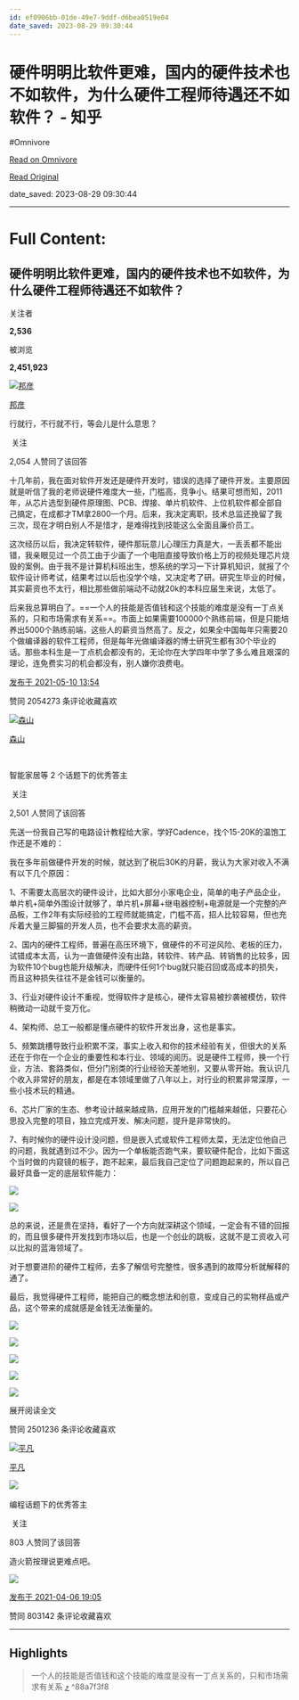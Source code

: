 ```yaml
---
id: ef0906bb-01de-49e7-9ddf-d6bea0519e04
date_saved: 2023-08-29 09:30:44
---
```


# 硬件明明比软件更难，国内的硬件技术也不如软件，为什么硬件工程师待遇还不如软件？ - 知乎
#Omnivore

[Read on Omnivore](https://omnivore.app/me/https-www-zhihu-com-question-418963577-answer-1878912520-18a417d2d1b)

[Read Original](https://www.zhihu.com/question/418963577/answer/1878912520)

date_saved: 2023-08-29 09:30:44


--- 

# Full Content: 

## 硬件明明比软件更难，国内的硬件技术也不如软件，为什么硬件工程师待遇还不如软件？

关注者

**2,536**

被浏览

**2,451,923**

[![邦彦](https://proxy-prod.omnivore-image-cache.app/0x0,suECKdEitNfpPoREy9kgTS0ijBbhfoAP7ruKfCB0vPks/https://picx.zhimg.com/dae17eb15_l.jpg?source=1940ef5c)](https://www.zhihu.com/people/bangyancai)

[邦彦](https://www.zhihu.com/people/bangyancai)

行就行，不行就不行，等会儿是什么意思？

​ 关注

2,054 人赞同了该回答

十几年前，我在面对软件开发还是硬件开发时，错误的选择了硬件开发。主要原因就是听信了我的老师说硬件难度大一些，门槛高，竞争小。结果可想而知，2011年，从芯片选型到硬件原理图、PCB、焊接、单片机软件、上位机软件都全部自己搞定，在成都才TM拿2800一个月。后来，我决定离职，技术总监还挽留了我三次，现在才明白别人不是惜才，是难得找到技能这么全面且廉价员工。

这次经历以后，我决定转软件，硬件那玩意儿心理压力真是大，一丢丢都不能出错，我亲眼见过一个员工由于少画了一个电阻直接导致价格上万的视频处理芯片烧毁的案例。由于我不是计算机科班出生，想系统的学习一下计算机知识，就报了个软件设计师考试，结果考过以后也没学个啥，又决定考了研。研究生毕业的时候，其实薪资也不太行，相比那些做前端动不动就20k的本科应届生来说，太低了。

后来我总算明白了。==一个人的技能是否值钱和这个技能的难度是没有一丁点关系的，只和市场需求有关系==。市面上如果需要100000个熟练前端，但是只能培养出5000个熟练前端，这些人的薪资当然高了。反之，如果全中国每年只需要20个做编译器的软件工程师，但是每年光做编译器的博士研究生都有30个毕业的话。那些本科生是一丁点机会都没有的，无论你在大学四年中学了多么难且艰深的理论，连免费实习的机会都没有，别人嫌你浪费电。

[发布于 2021-05-10 13:54](https://www.zhihu.com/question/418963577/answer/1878912520)

​赞同 2054​​273 条评论​收藏​喜欢

[![森山](https://proxy-prod.omnivore-image-cache.app/0x0,smF3g2gBxXB0CNAJXY6nDSojGa2dUR_bA-TAzAbXnc6U/https://pic1.zhimg.com/v2-005c3ad96f0ca9740bf5576cb5346752_l.jpg?source=1940ef5c)](https://www.zhihu.com/people/han-bin-jia-er-gou)

[森山](https://www.zhihu.com/people/han-bin-jia-er-gou)

[​](https://www.zhihu.com/question/48509984)​

智能家居等 2 个话题下的优秀答主

​ 关注

2,501 人赞同了该回答

先送一份我自己写的电路设计教程给大家，学好Cadence，找个15-20K的温饱工作还是不难的：

[](https://zhuanlan.zhihu.com/p/352828082)

我在多年前做硬件开发的时候，就达到了税后30K的月薪，我认为大家对收入不满有以下几个原因：

1、不需要太高层次的硬件设计，比如大部分小家电企业，简单的电子产品企业，单片机+简单外围设计就够了，单片机+屏幕+继电器控制+电源就是一个完整的产品板，工作2年有实际经验的工程师就能搞定，门槛不高，招人比较容易，但也充斥着大量三脚猫的开发人员，也不会要求太高的薪资。

2、国内的硬件工程师，普遍在高压环境下，做硬件的不可逆风险、老板的压力，试错成本太高，认为一直做硬件没有出路，转软件、转产品、转销售的比较多，因为软件10个bug也能升级解决，而硬件任何1个bug就只能召回或高成本的损失，而且这种损失往往不是金钱可以衡量的。

3、行业对硬件设计不重视，觉得软件才是核心，硬件太容易被抄袭被模仿，软件稍微动一动就千变万化。

4、架构师、总工一般都是懂点硬件的软件开发出身，这也是事实。

5、频繁跳槽导致行业积累不深，事实上收入和你的技术经验有关，但很大的关系还在于你在一个企业的重要性和本行业、领域的阅历。说是硬件工程师，换一个行业，方法、套路类似，但分门别类的行业经验天差地别，又要从零开始。我认识几个收入非常好的朋友，都是在本领域里做了八年以上，对行业的积累非常深厚，一些小技术玩的精通。

6、芯片厂家的生态、参考设计越来越成熟，应用开发的门槛越来越低，只要花心思投入完整的项目，独立完成开发、解决问题，提升是非常快的。

7、有时候你的硬件设计没问题，但是嵌入式或软件工程师太菜，无法定位他自己的问题，我就遇到过不少。因为一个单板能否跑气来，要软硬件配合，比如下面这个当时做的内窥镜的板子，跑不起来，最后我自己定位了问题跑起来的，所以自己最好具备一定的底层软件能力：

![](https://proxy-prod.omnivore-image-cache.app/4032x0,srOzaUbxBVfOMOP4oxmqalDe2bnORbYnHkWkumCdvx08/https://picx.zhimg.com/50/v2-29da40580d1938687e885e13ef03f932_720w.jpg?source=1940ef5c)

![](https://proxy-prod.omnivore-image-cache.app/4032x0,sF4t68LC76fYGbsPuJcsNqKhIyYTy6rAqKP2dneIoJJs/https://pic1.zhimg.com/50/v2-9741c56764fa9a778b0a4fea019032a6_720w.jpg?source=1940ef5c)

总的来说，还是贵在坚持，看好了一个方向就深耕这个领域，一定会有不错的回报的，而且很多硬件开发找到市场以后，也是一个创业的跳板，这就不是工资收入可以比拟的蓝海领域了。

[](https://www.zhihu.com/question/421337221/answer/1587625281)

[](https://zhuanlan.zhihu.com/p/169841389)

[](https://www.zhihu.com/question/29138194/answer/1756330795)

[](https://zhuanlan.zhihu.com/p/183240859)

[](https://www.zhihu.com/question/38094636/answer/1418033693)

对于想要进阶的硬件工程师，去多了解信号完整性，很多遇到的故障分析就解释的通了。

最后，我觉得硬件工程师，能把自己的概念想法和创意，变成自己的实物样品或产品，这个带来的成就感是金钱无法衡量的。

![](https://proxy-prod.omnivore-image-cache.app/720x0,spur6WRYLjASw43tO37jHPHIVqPlDy7AvDFTyU0lXf0s/https://picx.zhimg.com/50/v2-9023e48ee73eaf608a713fcf271a4919_720w.jpg?source=1940ef5c)

![](https://proxy-prod.omnivore-image-cache.app/798x0,seeP2EEy42yZPD86Feh86B2cJm0kod2QDI0Nbg_G6GVg/https://picx.zhimg.com/50/v2-48fce06112630cce4147d0fe58019450_720w.jpg?source=1940ef5c)

![](https://proxy-prod.omnivore-image-cache.app/862x0,spJ7kPMufOHMfq7Wt2jubL98907y9zyujE8ZQ03O2Ka0/https://picx.zhimg.com/50/v2-12ff4c6bea01a4310b7f8d46feee4e71_720w.jpg?source=1940ef5c)

![](https://proxy-prod.omnivore-image-cache.app/1136x0,sPof23Y4DZqy3W43Eu-o5SkopSSGIJ4NidMgE4Aju7iY/https://pica.zhimg.com/50/v2-2f1de5222b9b7014ac3a2b83ba359d99_720w.jpg?source=1940ef5c)

![](https://proxy-prod.omnivore-image-cache.app/1085x0,s-iUrG8MzcSloxVuUdjUqAoJtjJEsy4XN0qQx01_8xpU/https://pic1.zhimg.com/50/v2-aa4f17a01e307cf7c6a93b85d1d9968e_720w.jpg?source=1940ef5c)

展开阅读全文​

​赞同 2501​​236 条评论​收藏​喜欢

[![平凡](https://proxy-prod.omnivore-image-cache.app/0x0,sAxthQF1WpFKF4LfJtt6DfcU2nhsP2mlHI7SMOX_d_iM/https://picx.zhimg.com/v2-9f81432bb5f397e14ec2c65e949eb0d3_l.jpg?source=1940ef5c)](https://www.zhihu.com/people/jzwa)

[平凡](https://www.zhihu.com/people/jzwa)

[​](https://www.zhihu.com/question/48509984)​![](https://proxy-prod.omnivore-image-cache.app/0x0,sw6GxgIn7FP2MN8-dC1y3Ri48I4i6zbz1svDKn0TUvXQ/https://pic1.zhimg.com/v2-aa8a1823abfc46f14136f01d55224925.jpg?source=88ceefae)

编程话题下的优秀答主

​ 关注

803 人赞同了该回答

造火箭按理说更难点吧。

![](https://proxy-prod.omnivore-image-cache.app/1026x669,shjm3EkO3iWjeApwg_65fhdGT9uiBzLo4FJzxpT9n9nw/https://pica.zhimg.com/50/v2-9ba74c9374a44c4dee6d9a143ad95056_720w.jpg?source=1940ef5c)

[发布于 2021-04-06 19:05](https://www.zhihu.com/question/418963577/answer/1821297960)

​赞同 803​​142 条评论​收藏​喜欢

---

## Highlights

> 一个人的技能是否值钱和这个技能的难度是没有一丁点关系的，只和市场需求有关系 [⤴️](https://omnivore.app/me/https-www-zhihu-com-question-418963577-answer-1878912520-18a417d2d1b#88a7f3f8-24d3-461a-b3e6-571b6adf67af)  ^88a7f3f8

